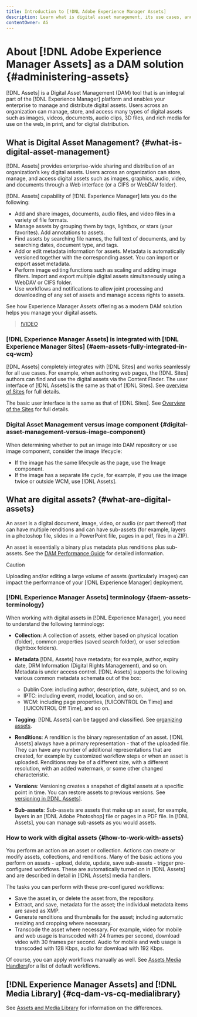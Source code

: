 ```yaml
---
title: Introduction to [!DNL Adobe Experience Manager Assets]
description: Learn what is digital asset management, its use cases, and [!DNL Adobe Experience Manager Asset] offering.
contentOwner: AG
---
```


# About [!DNL Adobe Experience Manager Assets] as a DAM solution {#administering-assets}

[!DNL Assets] is a Digital Asset Management (DAM) tool that is an integral part of the [!DNL Experience Manager] platform and enables your enterprise to manage and distribute digital assets. Users across an organization can manage, store, and access many types of digital assets such as images, videos, documents, audio clips, 3D files, and rich media for use on the web, in print, and for digital distribution.

## What is Digital Asset Management? {#what-is-digital-asset-management}

[!DNL Assets] provides enterprise-wide sharing and distribution of an organization’s key digital assets. Users across an organization can store, manage, and access digital assets such as images, graphics, audio, video, and documents through a Web interface (or a CIFS or WebDAV folder).

[!DNL Assets] capability of [!DNL Experience Manager] lets you do the following:

* Add and share images, documents, audio files, and video files in a variety of file formats.
* Manage assets by grouping them by tags, lightbox, or stars (your favorites). Add annotations to assets.
* Find assets by searching file names, the full text of documents, and by searching dates, document type, and tags.
* Add or edit metadata information for assets. Metadata is automatically versioned together with the corresponding asset. You can import or export asset metadata.
* Perform image editing functions such as scaling and adding image filters. Import and export multiple digital assets simultaneously using a WebDAV or CIFS folder.
* Use workflows and notifications to allow joint processing and downloading of any set of assets and manage access rights to assets.

See how Experience Manager Assets offering as a modern DAM solution helps you manage your digital assets.

>[!VIDEO](https://www.youtube.com/embed/PBwQqZgC-yo)

### [!DNL Experience Manager Assets] is integrated with [!DNL Experience Manager Sites] {#aem-assets-fully-integrated-in-cq-wcm}

[!DNL Assets] completely integrates with [!DNL Sites] and works seamlessly for all use cases. For example, when authoring web pages, the [!DNL Sites] authors can find and use the digital assets via the Content Finder. The user interface of [!DNL Assets] is the same as that of [!DNL Sites]. See [overview of Sites](/help/sites-authoring/page-authoring.md) for full details.

The basic user interface is the same as that of [!DNL Sites]. See [Overview of the Sites](/help/sites-authoring/page-authoring.md) for full details.

### Digital Asset Management versus image component {#digital-asset-management-versus-image-component}

When determining whether to put an image into DAM repository or use image component, consider the image lifecycle:

* If the image has the same lifecycle as the page, use the Image component.
* If the image has a separate life cycle, for example, if you use the image twice or outside WCM, use [!DNL Assets].

## What are digital assets? {#what-are-digital-assets}

An asset is a digital document, image, video, or audio (or part thereof) that can have multiple renditions and can have sub-assets (for example, layers in a photoshop file, slides in a PowerPoint file, pages in a pdf, files in a ZIP).

An asset is essentially a binary plus metadata plus renditions plus sub-assets. See the [DAM Performance Guide](/help/sites-deploying/assets-performance-sizing.md) for detailed information.

>[!CAUTION]
>
>Uploading and/or editing a large volume of assets (particularly images) can impact the performance of your [!DNL Experience Manager] deployment.

### [!DNL Experience Manager Assets] terminology {#aem-assets-terminology}

When working with digital assets in [!DNL Experience Manager], you need to understand the following terminology:

* **Collection**: A collection of assets, either based on physical location (folder), common properties (saved search folder), or user selection (lightbox folders).

* **Metadata** [!DNL Assets] have metadata; for example, author, expiry date, DRM Information (Digital Rights Management), and so on. Metadata is under access control. [!DNL Assets] supports the following various common metadata schemata out of the box:

  * Dublin Core: including author, description, date, subject, and so on.
  * IPTC: including event, model, location, and so on.
  * WCM: including page properties, [!UICONTROL On Time] and [!UICONTROL Off Time], and so on.

* **Tagging**: [!DNL Assets] can be tagged and classified. See [organizing assets](/help/assets/organize-assets.md).

* **Renditions**: A rendition is the binary representation of an asset. [!DNL Assets] always have a primary representation - that of the uploaded file. They can have any number of additional representations that are created, for example by customized workflow steps or when an asset is uploaded. Renditions may be of a different size, with a different resolution, with an added watermark, or some other changed characteristic.

* **Versions**: Versioning creates a snapshot of digital assets at a specific point in time. You can restore assets to previous versions. See [versioning in [!DNL Assets]](manage-assets.md#asset-versioning).

* **Sub-assets**: Sub-assets are assets that make up an asset, for example, layers in an [!DNL Adobe Photoshop] file or pages in a PDF file. In [!DNL Assets], you can manage sub-assets as you would assets.

### How to work with digital assets {#how-to-work-with-assets}

You perform an action on an asset or collection. Actions can create or modify assets, collections, and renditions. Many of the basic actions you perform on assets - upload, delete, update, save sub-assets - trigger pre-configured workflows. These are automatically turned on in [!DNL Assets] and are described in detail in [!DNL Assets] media handlers.

The tasks you can perform with these pre-configured workflows:

* Save the asset in, or delete the asset from, the repository.
* Extract, and save, metadata for the asset; the individual metadata items are saved as XMP.
* Generate renditions and thumbnails for the asset; including automatic resizing and cropping where necessary.
* Transcode the asset where necessary. For example, video for mobile and web usage is transcoded with 24 frames per second, download video with 30 frames per second. Audio for mobile and web usage is transcoded with 128 Kbps, audio for download with 192 Kbps.

Of course, you can apply workflows manually as well. See [Assets Media Handlers](media-handlers.md)for a list of default workflows.

## [!DNL Experience Manager Assets] and [!DNL Media Library] {#cq-dam-vs-cq-medialibrary}

See [Assets and Media Library](medialibrary.md) for information on the differences.
